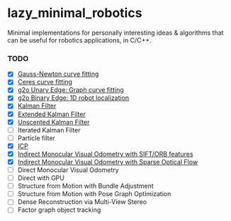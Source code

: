 # lazy_minimal_robotics
Minimal implementations for personally interesting ideas &amp; algorithms that can be useful for robotics applications, in C/C++.


### TODO

- [x] [Gauss-Newton curve fitting](/NonLinearOpt/GaussNewton)
- [x] [Ceres curve fitting](/NonLinearOpt/Ceres)
- [x] [g2o Unary Edge: Graph curve fitting](https://github.com/goksanisil23/lazy_minimal_robotics/tree/main/NonLinearOpt/GraphOpt#unary-edge-example)
- [x] [g2o Binary Edge: 1D robot localization](https://github.com/goksanisil23/lazy_minimal_robotics/tree/main/NonLinearOpt/GraphOpt#binary-edge-example)
- [x] [Kalman Filter](/KalmanFilter)
- [x] [Extended Kalman Filter](/ExtendedKalmanFilter)
- [x] [Unscented Kalman Filter](/UnscentedKalmanFilter)
- [ ] Iterated Kalman Filter
- [ ] Particle filter
- [x] [ICP](/ICP)
- [x] [Indirect Monocular Visual Odometry with SIFT/ORB features](/VisualOdometry/Indirect/matching)
- [x] [Indirect Monocular Visual Odometry with Sparse Optical Flow](/VisualOdometry/Indirect/tracking)
- [ ] Direct Monocular Visual Odometry
- [ ] Direct with GPU
- [ ] Structure from Motion with Bundle Adjustment
- [ ] Structure from Motion with Pose Graph Optimization
- [ ] Dense Reconstruction via Multi-View Stereo
- [ ] Factor graph object tracking